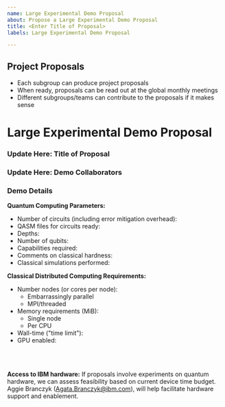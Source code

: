 ```yaml
---
name: Large Experimental Demo Proposal
about: Propose a Large Experimental Demo Proposal
title: <Enter Title of Proposal>
labels: Large Experimental Demo Proposal

---
```


## Project Proposals
- Each subgroup can produce project proposals
- When ready, proposals can be read out at the global monthly meetings
- Different subgroups/teams can contribute to the proposals if it makes sense

<!-- INSTRUCTIONS - Please fill out the template below to the best of your abilities. Any text within the arrow and dash areas is hidden from final view. -->

# Large Experimental Demo Proposal

### Update Here: Title of Proposal
<!-- ^^ Give your proposal a name to distinguish it --> 

### Update Here: Demo Collaborators
<!-- ^^ Enter the names of those collaborators that are already involved --> 

### Demo Details

**Quantum Computing Parameters:**
- Number of circuits (including error mitigation overhead):
- QASM files for circuits ready:
- Depths:
- Number of qubits:
- Capabilities required:
- Comments on classical hardness:
- Classical simulations performed:

**Classical Distributed Computing Requirements:**
- Number nodes (or cores per node):
  - Embarrassingly parallel
  - MPI/threaded
- Memory requirements (MiB):
  - Single node
  - Per CPU
- Wall-time ("time limit"):
- GPU enabled:

<!-- REMINDER - Please fill out the ^^ above to the best of your abilities. -->

<br>
<br>

**Access to IBM hardware:**
If proposals involve experiments on quantum hardware, we can assess feasibility based on current device time budget. Aggie Branczyk (Agata.Branczyk@ibm.com), will help facilitate hardware support
and enablement.
